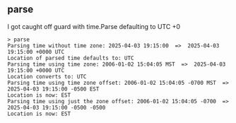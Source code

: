 ## parse

I got caught off guard with time.Parse defaulting to UTC +0

    > parse 
    Parsing time without time zone: 2025-04-03 19:15:00  =>  2025-04-03 19:15:00 +0000 UTC
    Location of parsed time defaults to: UTC
    Parsing time using time zone: 2006-01-02 15:04:05 MST  =>  2025-04-03 19:15:00 +0000 UTC
    Location converts to: UTC
    Parsing time using time zone offset: 2006-01-02 15:04:05 -0700 MST  =>  2025-04-03 19:15:00 -0500 EST
    Location is now: EST
    Parsing time using just the zone offset: 2006-01-02 15:04:05 -0700  =>  2025-04-03 19:15:00 -0500 -0500
    Location is now: EST
